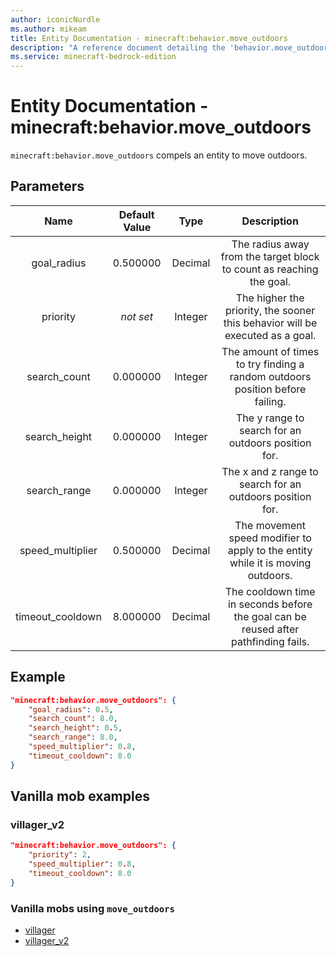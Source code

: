 ```yaml
---
author: iconicNurdle
ms.author: mikeam
title: Entity Documentation - minecraft:behavior.move_outdoors
description: "A reference document detailing the 'behavior.move_outdoors' entity goal"
ms.service: minecraft-bedrock-edition
---
```


# Entity Documentation - minecraft:behavior.move_outdoors

`minecraft:behavior.move_outdoors` compels an entity to move outdoors.

## Parameters

| Name| Default Value| Type| Description |
|:-----------:|:-----------:|:-----------:|:-----------:|
| goal_radius| 0.500000| Decimal| The radius away from the target block to count as reaching the goal. |
| priority|*not set*|Integer|The higher the priority, the sooner this behavior will be executed as a goal.|
| search_count| 0.000000| Integer| The amount of times to try finding a random outdoors position before failing. |
| search_height| 0.000000| Integer| The y range to search for an outdoors position for. |
| search_range| 0.000000| Integer| The x and z range to search for an outdoors position for. |
| speed_multiplier| 0.500000| Decimal| The movement speed modifier to apply to the entity while it is moving outdoors. |
| timeout_cooldown| 8.000000| Decimal| The cooldown time in seconds before the goal can be reused after pathfinding fails. |

## Example

```json
"minecraft:behavior.move_outdoors": {
    "goal_radius": 0.5,
    "search_count": 8.0,
    "search_height": 0.5,
    "search_range": 8.0,
    "speed_multiplier": 0.8,
    "timeout_cooldown": 8.0
}
```

## Vanilla mob examples

### villager_v2

```json
"minecraft:behavior.move_outdoors": {
    "priority": 2,
    "speed_multiplier": 0.8,
    "timeout_cooldown": 8.0
}
```

### Vanilla mobs using `move_outdoors`

- [villager](../../../../Source/VanillaBehaviorPack_Snippets/entities/villager.md)
- [villager_v2](../../../../source/vanillabehaviorpack_snippets/entities/villager_v2.md)
